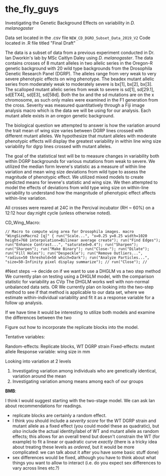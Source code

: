 # the_fly_guys

Investigating the Genetic Background Effects on variability in *D. melanogaster*

Data set located in the .csv file `NEW_CD_DGRO_Subset_Data_2019_V2`
Code located in .R file titled "Final Draft"

The data is a subset of data from a previous experiment conducted in Dr. Ian Dworkin's lab by MSc Caitlyn Daley using *D. melanogaster*. The data contains crosses of 8 mutant alleles in two allelic series in the Oregon-R genetic background with 20 wild type backgrounds from the Drosophila Genetic Research Panel (DGRP). The alleles range from very weak to very severe phenotypic effects on wing phenotype. The beadex mutant allelic series from  moderately weak to moderately severe is bx[1], bx[2], bx[3]. The scalloped mutant allelic series from weak to severe is sd[1], sd[29.1], sd[ETX4], sd[E3], sd[58d]. Both the bx and the sd mutations are on the x chromosome, as such only males were examined in the F1 generation from the cross. Severity was measured quantitatively through a Fiji image analysis macro which is the data we will be using
for our analysis. Each mutant allele exists in an oregon genetic background. 

The biological question we attempted to answer is how the variation around the trait mean of wing size varies between DGRP lines crossed with different mutant alleles. We hypothesize that mutant alleles with moderate phenotypic effects will display the greatest variability in within line wing size variability for dgrp lines crossed with mutant alleles. 

The goal of the statistical test will be to measure changes in variability both within DGRP backgrounds
for various mutations from weak to severe. We utilized the median form levene's statistic as a measure of within line variation and mean wing size deviations from wild type to assess the magnitude of phenotypic effect. We utilized mixed models to create predicted means for levene's statistic and wing size. We then attempted to model the effects of deviations from wild type wing size on within-line variability to understand how the mangnitude of phenotypic effect affects within-line variation. 


All crosses were reared at 24C in the Percival incubator (RH ~ 60%) on a 12:12 hour day:night cycle (unless otherwise noted).

CD_Wing_Macro:

```
// Macro to compute wing area for Drosophila images. macro "WingSizeMacro2 [q]" { run("Scale...", "x=0.25 y=0.25 width=1020 height=768 interpolation=Bilinear average create"); run("Find Edges"); run("Enhance Contrast...", "saturated=0.4"); run("Sharpen"); run("Sharpen"); run("Make Binary"); run("Close-"); run("Dilate"); run("Fill Holes"); run("Despeckle"); run("Remove Outliers...", "radius=50 threshold=50 which=Dark"); run("Analyze Particles...", "size=50-Infinity pixel display summarize"); // run("Close"); //
```

#Next steps --> decide on if we want to use a DHGLM vs a two step method
We currently plan on testing using a DHGLM model, with the comparison statistic for variability as CVp
The DHGLM works well with non-normal unbalanced data sets. 
OR
We currently plan on looking into the two-step method to see if that method is applicable to our data set, 
where we estimate within-individual variability and fit it as a response variable for a follow up analysis.

If we have time it would be interesting to utilize both models and examine the differences between the two 

 
Figure out how to incorporate the replicate blocks into the model.

Tentative variables:

Random-effects: Replicate blocks, WT DGRP strain
Fixed-effects: mutant allele
Response variable: wing size in mm

Looking into variation at 2 levels
1) Investigating variation among individuals who are genetically identical, variation around the mean
2) Investigating variation among means among each of our groups 


**BMB**: 

I think I would suggest starting with the two-stage model.  We can ask Ian about recommendations for readings.

- replicate blocks are certainly a random effect.
- I think you should include a *severity score* for the WT DGRP strain and mutant allele as a fixed effect (you could model these as quadratic), but *also* include the actual identity/label of WT and mutant allele as random effects; this allows for an overall trend but doesn't constrain the WT (for example) to fit a linear or quadratic curve *exactly* (there is a tricky idea about treating these levels as *ordered*, but it would be more complicated: we can talk about it after you have some basic stuff done)
- sex differences would be fixed, although you have to think about what things you want to allow to interact (i.e. do you expect sex differences to vary across lines etc.?)



